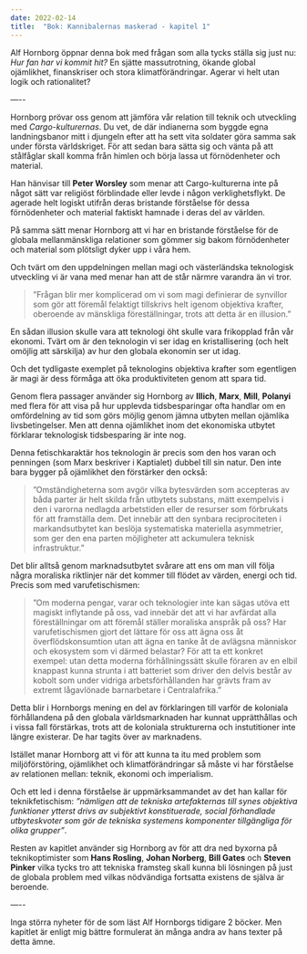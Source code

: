 ```yaml
---
date: 2022-02-14
title:  "Bok: Kannibalernas maskerad - kapitel 1"
---
```

Alf Hornborg öppnar denna bok med frågan som alla tycks ställa sig just nu: *Hur fan har vi kommit hit?* En sjätte massutrotning, ökande global ojämlikhet, finanskriser och stora klimatförändringar. Agerar vi helt utan logik och rationalitet?

—--

Hornborg prövar oss genom att jämföra vår relation till teknik och utveckling med *Cargo-kulturernas*. Du vet, de där indianerna som byggde egna landningsbanor mitt i djungeln efter att ha sett vita soldater göra samma sak under första världskriget. För att sedan bara sätta sig och vänta på att stålfåglar skall komma från himlen och börja lassa ut förnödenheter och material.

Han hänvisar till **Peter Worsley** som menar att Cargo-kulturerna inte på något sätt var religiöst förblindade eller levde i någon verklighetsflykt. De agerade helt logiskt utifrån deras bristande förståelse för dessa förnödenheter och material faktiskt hamnade i deras del av världen.

På samma sätt menar Hornborg att vi har en bristande förståelse för de globala mellanmänskliga relationer som gömmer sig bakom förnödenheter och material som plötsligt dyker upp i våra hem.

Och tvärt om den uppdelningen mellan magi och västerländska teknologisk utveckling vi är vana med menar han att de står närmre varandra än vi tror.

> ”Frågan blir mer komplicerad om vi som magi definierar de synvillor som gör att föremål felaktigt tillskrivs helt igenom objektiva krafter, oberoende av mänskliga föreställningar, trots att detta är en illusion.”

En sådan illusion skulle vara att teknologi öht skulle vara frikopplad från vår ekonomi. Tvärt om är den teknologin vi ser idag en kristallisering (och helt omöjlig att särskilja) av hur den globala ekonomin ser ut idag.

Och det tydligaste exemplet på teknologins objektiva krafter som egentligen är magi är dess förmåga att öka produktiviteten genom att spara tid.

Genom flera passager använder sig Hornborg av **Illich**, **Marx**, **Mill**, **Polanyi** med flera för att visa på hur upplevda tidsbesparingar ofta handlar om en omfördelning av tid som görs möjlig genom jämna utbyten mellan ojämlika livsbetingelser. Men att denna ojämlikhet inom det ekonomiska utbytet förklarar teknologisk tidsbesparing är inte nog.

Denna fetischkaraktär hos teknologin är precis som den hos varan och penningen (som Marx beskriver i Kaptialet) dubbel till sin natur. Den inte bara bygger på ojämlikhet den förstärker den också:

> ”Omständigheterna som avgör vilka bytesvärden som accepteras av båda parter är helt skilda från utbytets substans, mätt exempelvis i den i varorna nedlagda arbetstiden eller de resurser som förbrukats för att framställa dem. Det innebär att den synbara reciprociteten i markandsutbytet kan beslöja systematiska materiella asymmetrier, som ger den ena parten möjligheter att ackumulera teknisk infrastruktur.”

Det blir alltså genom marknadsutbytet svårare att ens om man vill följa några moraliska riktlinjer när det kommer till flödet av värden, energi och tid. Precis som med varufetischismen:

> ”Om moderna pengar, varar och teknologier inte kan sägas utöva ett magiskt inflytande på oss, vad innebär det att vi har avfärdat alla föreställningar om att föremål ställer moraliska anspråk på oss? Har varufetischismen gjort det lättare för oss att ägna oss åt överflödskonsumtion utan att ägna en tanke åt de avlägsna människor och ekosystem som vi därmed belastar? För att ta ett konkret exempel: utan detta moderna förhållningssätt skulle föraren av en elbil knappast kunna strunta i att batteriet som driver den delvis består av kobolt som under vidriga arbetsförhållanden har grävts fram av extremt lågavlönade barnarbetare i Centralafrika.”

Detta blir i Hornborgs mening en del av förklaringen till varför de koloniala förhållandena på den globala världsmarknaden har kunnat upprätthållas och i vissa fall förstärkas, trots att de koloniala strukturerna och instutitioner inte längre existerar. De har tagits över av marknadens.

Istället manar Hornborg att vi för att kunna ta itu med problem som miljöförstöring, ojämlikhet och klimatförändringar så måste vi har förståelse av relationen mellan: teknik, ekonomi och imperialism.

Och ett led i denna förståelse är uppmärksammandet av det han kallar för teknikfetischism: *”nämligen att de tekniska artefakternas till synes objektiva funktioner ytterst drivs av subjektivt konstituerade, social förhandlade utbyteskvoter som gör de tekniska systemens komponenter tillgängliga för olika grupper”*.

Resten av kapitlet använder sig Hornborg av för att dra ned byxorna på teknikoptimister som **Hans Rosling**, **Johan Norberg**, **Bill Gates** och **Steven Pinker** vilka tycks tro att tekniska framsteg skall kunna bli lösningen på just de globala problem med vilkas nödvändiga fortsatta existens de själva är beroende.

—--

Inga störra nyheter för de som läst Alf Hornborgs tidigare 2 böcker. Men kapitlet är enligt mig bättre formulerat än många andra av hans texter på detta ämne.